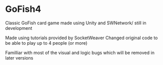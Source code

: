 # GoFish4
Classic GoFish card game made using Unity and SWNetwork/ still in development

Made using tutorials provided by SocketWeaver
Changed original code to be able to play up to 4 people (or more)


Familliar with most of the visual and logic bugs which will be removed in later versions
